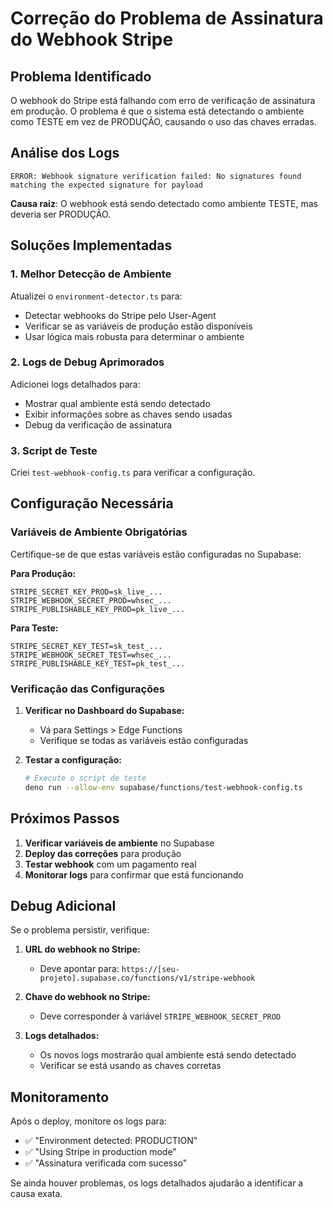 # Correção do Problema de Assinatura do Webhook Stripe

## Problema Identificado

O webhook do Stripe está falhando com erro de verificação de assinatura em produção. O problema é que o sistema está detectando o ambiente como TESTE em vez de PRODUÇÃO, causando o uso das chaves erradas.

## Análise dos Logs

```
ERROR: Webhook signature verification failed: No signatures found matching the expected signature for payload
```

**Causa raiz**: O webhook está sendo detectado como ambiente TESTE, mas deveria ser PRODUÇÃO.

## Soluções Implementadas

### 1. Melhor Detecção de Ambiente

Atualizei o `environment-detector.ts` para:
- Detectar webhooks do Stripe pelo User-Agent
- Verificar se as variáveis de produção estão disponíveis
- Usar lógica mais robusta para determinar o ambiente

### 2. Logs de Debug Aprimorados

Adicionei logs detalhados para:
- Mostrar qual ambiente está sendo detectado
- Exibir informações sobre as chaves sendo usadas
- Debug da verificação de assinatura

### 3. Script de Teste

Criei `test-webhook-config.ts` para verificar a configuração.

## Configuração Necessária

### Variáveis de Ambiente Obrigatórias

Certifique-se de que estas variáveis estão configuradas no Supabase:

**Para Produção:**
```
STRIPE_SECRET_KEY_PROD=sk_live_...
STRIPE_WEBHOOK_SECRET_PROD=whsec_...
STRIPE_PUBLISHABLE_KEY_PROD=pk_live_...
```

**Para Teste:**
```
STRIPE_SECRET_KEY_TEST=sk_test_...
STRIPE_WEBHOOK_SECRET_TEST=whsec_...
STRIPE_PUBLISHABLE_KEY_TEST=pk_test_...
```

### Verificação das Configurações

1. **Verificar no Dashboard do Supabase:**
   - Vá para Settings > Edge Functions
   - Verifique se todas as variáveis estão configuradas

2. **Testar a configuração:**
   ```bash
   # Execute o script de teste
   deno run --allow-env supabase/functions/test-webhook-config.ts
   ```

## Próximos Passos

1. **Verificar variáveis de ambiente** no Supabase
2. **Deploy das correções** para produção
3. **Testar webhook** com um pagamento real
4. **Monitorar logs** para confirmar que está funcionando

## Debug Adicional

Se o problema persistir, verifique:

1. **URL do webhook no Stripe:**
   - Deve apontar para: `https://[seu-projeto].supabase.co/functions/v1/stripe-webhook`

2. **Chave do webhook no Stripe:**
   - Deve corresponder à variável `STRIPE_WEBHOOK_SECRET_PROD`

3. **Logs detalhados:**
   - Os novos logs mostrarão qual ambiente está sendo detectado
   - Verificar se está usando as chaves corretas

## Monitoramento

Após o deploy, monitore os logs para:
- ✅ "Environment detected: PRODUCTION"
- ✅ "Using Stripe in production mode"
- ✅ "Assinatura verificada com sucesso"

Se ainda houver problemas, os logs detalhados ajudarão a identificar a causa exata.
